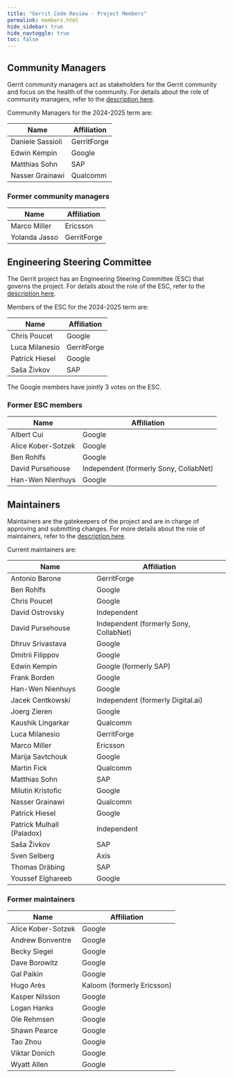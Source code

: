 ```yaml
---
title: "Gerrit Code Review - Project Members"
permalink: members.html
hide_sidebar: true
hide_navtoggle: true
toc: false
---
```


## Community Managers

Gerrit community managers act as stakeholders for the Gerrit community
and focus on the health of the community. For details about the role of
community managers, refer to the
[description here](https://gerrit-review.googlesource.com/Documentation/dev-roles.html#community-manager).

Community Managers for the 2024-2025 term are:

| Name                  | Affiliation            |
|-----------------------|------------------------|
| Daniele Sassioli      | GerritForge            |
| Edwin Kempin          | Google                 |
| Matthias Sohn         | SAP                    |
| Nasser Grainawi       | Qualcomm               |

### Former community managers

| Name                  | Affiliation            |
|-----------------------|------------------------|
| Marco Miller          | Ericsson               |
| Yolanda Jasso         | GerritForge            |

## Engineering Steering Committee

The Gerrit project has an Engineering Steering Committee (ESC) that
governs the project. For details about the role of the ESC, refer to the
[description here](https://gerrit-review.googlesource.com/Documentation/dev-processes.html#steering-committee).

Members of the ESC for the 2024-2025 term are:

| Name                  | Affiliation            |
|-----------------------|------------------------|
| Chris Poucet          | Google                 |
| Luca Milanesio        | GerritForge            |
| Patrick Hiesel        | Google                 |
| Saša Živkov           | SAP                    |

The Google members have jointly 3 votes on the ESC.

### Former ESC members

| Name                  | Affiliation                            |
|-----------------------|----------------------------------------|
| Albert Cui            | Google                                 |
| Alice Kober-Sotzek    | Google                                 |
| Ben Rohlfs            | Google                                 |
| David Pursehouse      | Independent (formerly Sony, CollabNet) |
| Han-Wen Nienhuys      | Google                                 |

## Maintainers

Maintainers are the gatekeepers of the project and are in charge of approving
and submitting changes. For more details about the role of maintainers, refer
to the
[description here](https://gerrit-review.googlesource.com/Documentation/dev-roles.html#maintainer).

Current maintainers are:

| Name                       | Affiliation                             |
|----------------------------|-----------------------------------------|
| Antonio Barone             | GerritForge                             |
| Ben Rohlfs                 | Google                                  |
| Chris Poucet               | Google                                  |
| David Ostrovsky            | Independent                             |
| David Pursehouse           | Independent (formerly Sony, CollabNet)  |
| Dhruv Srivastava           | Google                                  |
| Dmitrii Filippov           | Google                                  |
| Edwin Kempin               | Google (formerly SAP)                   |
| Frank Borden               | Google                                  |
| Han-Wen Nienhuys           | Google                                  |
| Jacek Centkowski           | Independent (formerly Digital.ai)       |
| Joerg Zieren               | Google                                  |
| Kaushik Lingarkar          | Qualcomm                                |
| Luca Milanesio             | GerritForge                             |
| Marco Miller               | Ericsson                                |
| Marija Savtchouk           | Google                                  |
| Martin Fick                | Qualcomm                                |
| Matthias Sohn              | SAP                                     |
| Milutin Kristofic          | Google                                  |
| Nasser Grainawi            | Qualcomm                                |
| Patrick Hiesel             | Google                                  |
| Patrick Mulhall (Paladox)  | Independent                             |
| Saša Živkov                | SAP                                     |
| Sven Selberg               | Axis                                    |
| Thomas Dräbing             | SAP                                     |
| Youssef Elghareeb          | Google                                  |

### Former maintainers

| Name                  | Affiliation                |
|-----------------------|----------------------------|
| Alice Kober-Sotzek    | Google                     |
| Andrew Bonventre      | Google                     |
| Becky Siegel          | Google                     |
| Dave Borowitz         | Google                     |
| Gal Paikin            | Google                     |
| Hugo Arès             | Kaloom (formerly Ericsson) |
| Kasper Nilsson        | Google                     |
| Logan Hanks           | Google                     |
| Ole Rehmsen           | Google                     |
| Shawn Pearce          | Google                     |
| Tao Zhou              | Google                     |
| Viktar Donich         | Google                     |
| Wyatt Allen           | Google                     |
